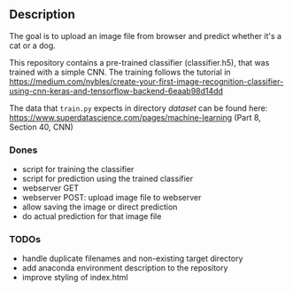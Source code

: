## Description
The goal is to upload an image file from browser and predict whether it's a cat or a dog.

This repository contains a pre-trained classifier (classifier.h5), that was trained with a simple CNN.
The training follows the tutorial in https://medium.com/nybles/create-your-first-image-recognition-classifier-using-cnn-keras-and-tensorflow-backend-6eaab98d14dd

The data that `train.py` expects in directory *dataset* can be found here: https://www.superdatascience.com/pages/machine-learning (Part 8, Section 40, CNN)

### Dones
- script for training the classifier
- script for prediction using the trained classifier
- webserver GET
- webserver POST: upload image file to webserver
- allow saving the image or direct prediction
- do actual prediction for that image file

### TODOs
- handle duplicate filenames and non-existing target directory
- add anaconda environment description to the repository
- improve styling of index.html
